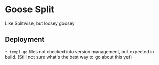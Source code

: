 # Goose Split

Like Splitwise, but loosey goosey

## Deployment

`*_templ.go` files not checked into version management, but expected in build. (Still not sure what's the best way to go about this yet)